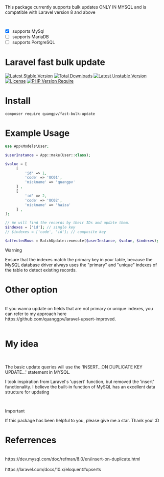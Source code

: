 This package currently supports bulk updates ONLY IN MYSQL and is compatible with Laravel version 8 and above

<br>

- [x] supports MySql
- [ ] supports MariaDB
- [ ] supports PortgreSQL

# Laravel fast bulk update

[![Latest Stable Version](http://poser.pugx.org/quangpv/fast-bulk-update/v)](https://packagist.org/packages/quangpv/fast-bulk-update)
[![Total Downloads](http://poser.pugx.org/quangpv/fast-bulk-update/downloads)](https://packagist.org/packages/quangpv/fast-bulk-update)
[![Latest Unstable Version](http://poser.pugx.org/quangpv/fast-bulk-update/v/unstable)](https://packagist.org/packages/quangpv/fast-bulk-update) 
[![License](http://poser.pugx.org/quangpv/fast-bulk-update/license)](https://packagist.org/packages/quangpv/fast-bulk-update) 
[![PHP Version Require](http://poser.pugx.org/quangpv/fast-bulk-update/require/php)](https://packagist.org/packages/quangpv/fast-bulk-update)


# Install
`composer require quangpv/fast-bulk-update`

# Example Usage

```php
use App\Models\User;

$userInstance = App::make(User::class);

$value = [
     [
         'id' => 1,
         'code' => 'UC01',
         'nickname' => 'quangpv'
     ] ,
     [
         'id' => 2,
         'code' => 'UC02',
         'nickname' => 'haiza'
     ] ,
];

// We will find the records by their IDs and update them.
$indexes = ['id']; // single key
// $indexes = ['code', 'id']; // composite key

$affectedRows = BatchUpdate::execute($userInstance, $value, $indexes);
```

> [!WARNING]
> Ensure that the indexes match the primary key in your table, because the MySQL database driver always uses the "primary" and "unique" indexes of the table to detect existing records.

# Other option
<br>
If you wanna update on fields that are not primary or unique indexes, you can refer to my approach here 
<br>
https://github.com/quanggpv/laravel-upsert-improved.
<br>

<br>

# My idea

<br>

The basic update queries will use the 'INSERT...ON DUPLICATE KEY UPDATE...' statement in MYSQL.

I took inspiration from Laravel's 'upsert' function, but removed the 'insert' functionality. I believe the built-in function of MySQL has an excellent data structure for updating

<br>

> [!IMPORTANT]
>  If this package has been helpful to you, please give me a star. Thank you! :D

# Referrences
<br>
https://dev.mysql.com/doc/refman/8.0/en/insert-on-duplicate.html
<br>
<br>
https://laravel.com/docs/10.x/eloquent#upserts
<br>







